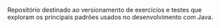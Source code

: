 Repositório destinado ao versionamento de exercícios e testes que exploram os principais padrões usados no desenvolvimento com Java.
